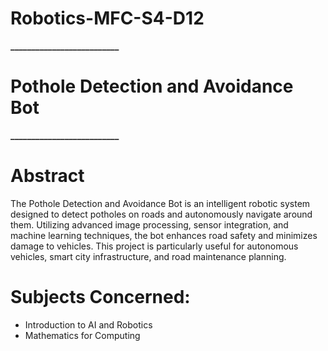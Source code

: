 # Robotics-MFC-S4-D12

**__________________________**
# Pothole Detection and Avoidance Bot
**__________________________**

# Abstract
The Pothole Detection and Avoidance Bot is an intelligent robotic system designed to detect potholes on roads and autonomously navigate around them. Utilizing advanced image processing, sensor integration, and machine learning techniques, the bot enhances road safety and minimizes damage to vehicles. This project is particularly useful for autonomous vehicles, smart city infrastructure, and road maintenance planning.

# Subjects Concerned:
   - Introduction to AI and Robotics
   - Mathematics for Computing
